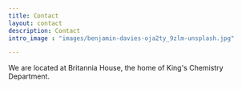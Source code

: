 ```yaml
---
title: Contact
layout: contact
description: Contact
intro_image : "images/benjamin-davies-oja2ty_9zlm-unsplash.jpg"

---
```



We are located at Britannia House, the home of King's Chemistry Department.


